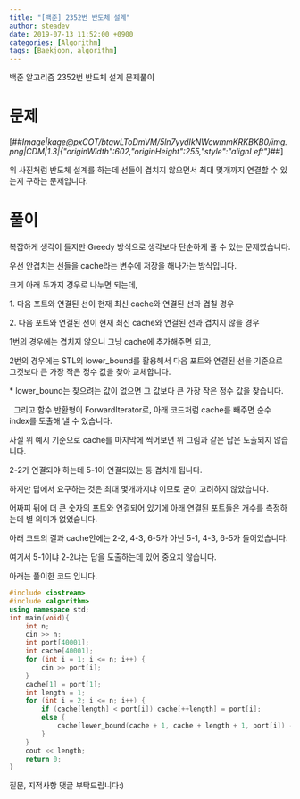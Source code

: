 ```yaml
---
title: "[백준] 2352번 반도체 설계"
author: steadev
date: 2019-07-13 11:52:00 +0900
categories: [Algorithm]
tags: [Baekjoon, algorithm]
---
```



백준 알고리즘 2352번 반도체 설계 문제풀이

# 문제

[##_Image|kage@pxCOT/btqwLToDmVM/5ln7yydIkNWcwmmKRKBKB0/img.png|CDM|1.3|{"originWidth":602,"originHeight":255,"style":"alignLeft"}_##]

위 사진처럼 반도체 설계를 하는데 선들이 겹치지 않으면서 최대 몇개까지 연결할 수 있는지 구하는 문제입니다.

# 풀이

복잡하게 생각이 들지만 Greedy 방식으로 생각보다 단순하게 풀 수 있는 문제였습니다.

우선 안겹치는 선들을 cache라는 변수에 저장을 해나가는 방식입니다. 

크게 아래 두가지 경우로 나누면 되는데, 

1\. 다음 포트와 연결된 선이 현재 최신 cache와 연결된 선과 겹칠 경우

2. 다음 포트와 연결된 선이 현재 최신 cache와 연결된 선과 겹치지 않을 경우

1번의 경우에는 겹치지 않으니 그냥 cache에 추가해주면 되고,

2번의 경우에는 STL의 lower\_bound를 활용해서 다음 포트와 연결된 선을 기준으로 그것보다 큰 가장 작은 정수 값을 찾아 교체합니다.

\* lower\_bound는 찾으려는 값이 없으면 그 값보다 큰 가장 작은 정수 값을 찾습니다. 

  그리고 함수 반환형이 ForwardIterator로, 아래 코드처럼 cache를 빼주면 순수 index를 도출해 낼 수 있습니다.

사실 위 예시 기준으로 cache를 마지막에 찍어보면 위 그림과 같은 답은 도출되지 않습니다. 

2-2가 연결되야 하는데 5-1이 연결되있는 등 겹치게 됩니다.

하지만 답에서 요구하는 것은 최대 몇개까지냐 이므로 굳이 고려하지 않았습니다. 

어짜피 뒤에 더 큰 숫자의 포트와 연결되어 있기에 아래 연결된 포트들은 개수를 측정하는데 별 의미가 없었습니다.

아래 코드의 결과 cache안에는 2-2, 4-3, 6-5가 아닌 5-1, 4-3, 6-5가 들어있습니다.

여기서 5-1이냐 2-2냐는 답을 도출하는데 있어 중요치 않습니다.

아래는 풀이한 코드 입니다.

```c++
#include <iostream>
#include <algorithm>
using namespace std;
int main(void){
    int n;
    cin >> n;
    int port[40001];
    int cache[40001];
    for (int i = 1; i <= n; i++) {
        cin >> port[i];
    }
    cache[1] = port[1];
    int length = 1;
    for (int i = 2; i <= n; i++) {
        if (cache[length] < port[i]) cache[++length] = port[i];
        else {
            cache[lower_bound(cache + 1, cache + length + 1, port[i]) - cache] = port[i];
        }
    }
    cout << length;
    return 0;
}
```

질문, 지적사항 댓글 부탁드립니다:)